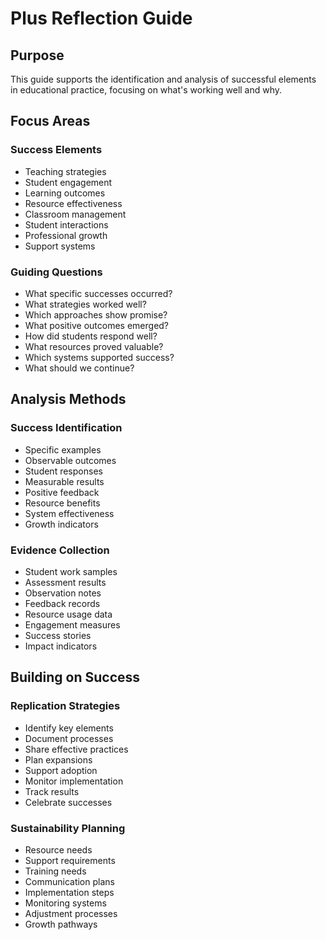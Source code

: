 # Plus Reflection Guide

## Purpose
This guide supports the identification and analysis of successful elements in educational practice, focusing on what's working well and why.

## Focus Areas

### Success Elements
- Teaching strategies
- Student engagement
- Learning outcomes
- Resource effectiveness
- Classroom management
- Student interactions
- Professional growth
- Support systems

### Guiding Questions
- What specific successes occurred?
- What strategies worked well?
- Which approaches show promise?
- What positive outcomes emerged?
- How did students respond well?
- What resources proved valuable?
- Which systems supported success?
- What should we continue?

## Analysis Methods

### Success Identification
- Specific examples
- Observable outcomes
- Student responses
- Measurable results
- Positive feedback
- Resource benefits
- System effectiveness
- Growth indicators

### Evidence Collection
- Student work samples
- Assessment results
- Observation notes
- Feedback records
- Resource usage data
- Engagement measures
- Success stories
- Impact indicators

## Building on Success

### Replication Strategies
- Identify key elements
- Document processes
- Share effective practices
- Plan expansions
- Support adoption
- Monitor implementation
- Track results
- Celebrate successes

### Sustainability Planning
- Resource needs
- Support requirements
- Training needs
- Communication plans
- Implementation steps
- Monitoring systems
- Adjustment processes
- Growth pathways
